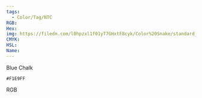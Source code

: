 ```yaml
---
tags:
  - Color/Tag/NTC
RGB:
Hex:
img: https://filedn.com/l0hpzxl1f01yT7GHxtF8cyk/Color%20Snake/standard_csv_to_svg//F1E9FF.svg
CMYK:
HSL:
Name:
---
```

Blue Chalk
```palette
#F1E9FF
```
RGB
